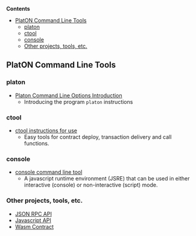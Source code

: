 <!-- START doctoc generated TOC please keep comment here to allow auto update -->
<!-- DON'T EDIT THIS SECTION, INSTEAD RE-RUN doctoc TO UPDATE -->
**Contents**

- [PlatON Command Line Tools](#platon-command-line-tools)
  - [platon](#platon)
  - [ctool](#ctool)
  - [console](#console)
  - [Other projects, tools, etc.](#other-projects-tools-etc)

<!-- END doctoc generated TOC please keep comment here to allow auto update -->


## PlatON Command Line Tools

### platon 

* [Platon Command Line Options Introduction](_command-line-options)
	- Introducing the program `platon` instructions

### ctool

* [ctool instructions for use](_ctool-usage)
	- Easy tools for contract deploy, transaction delivery and call functions.

### console

* [console command line tool](_javascript-console)
	- A javascript runtime environment (JSRE) that can be used in either interactive (console) or non-interactive (script) mode.

### Other projects, tools, etc.

* [JSON RPC API](https://github.com/ethereum/wiki/wiki/JSON-RPC)
* [Javascript API](https://github.com/ethereum/wiki/wiki/JavaScript-API)
* [Wasm Contract](https://github.com/PlatONnetwork/wiki/wiki/%5BEnglish%5D-Wasm-Contract-Development-Guide)






